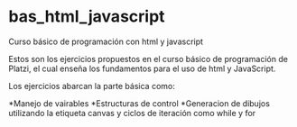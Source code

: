 # bas_html_javascript
Curso básico de programación con html y javascript

Estos son los ejercicios propuestos en el curso básico de programación de Platzi, el cual enseña los fundamentos para el uso de html y JavaScript.

Los ejercicios abarcan la parte básica como:

  *Manejo de vairables
  *Estructuras de control
  *Generacion de dibujos utilizando la etiqueta canvas y ciclos de iteración  como while y for
